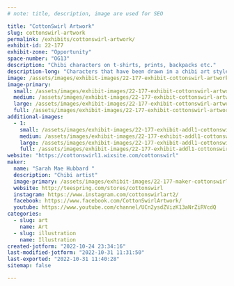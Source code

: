 ```yaml
---
# note: title, description, image are used for SEO

title: "CottonSwirl Artwork"
slug: cottonswirl-artwork
permalink: /exhibits/cottonswirl-artwork/
exhibit-id: 22-177
exhibit-zone: "Opportunity"
space-number: "OG13"
description: "Chibi characters on t-shirts, prints, backpacks etc."
description-long: "Characters that have been drawn in a chibi art style, then put on various items."
image: /assets/images/exhibit-images/22-177-exhibit-cottonswirl-artwork-20211113-104920-large.jpg
image-primary: 
  small: /assets/images/exhibit-images/22-177-exhibit-cottonswirl-artwork-20211113-104920-small.jpg
  medium: /assets/images/exhibit-images/22-177-exhibit-cottonswirl-artwork-20211113-104920-medium.jpg
  large: /assets/images/exhibit-images/22-177-exhibit-cottonswirl-artwork-20211113-104920-large.jpg
  full: /assets/images/exhibit-images/22-177-exhibit-cottonswirl-artwork-20211113-104920-full.jpg
additional-images: 
  - 1:
    small: /assets/images/exhibit-images/22-177-exhibit-addl1-cottonswirl-artwork-20220122-102941-small.jpg
    medium: /assets/images/exhibit-images/22-177-exhibit-addl1-cottonswirl-artwork-20220122-102941-medium.jpg
    large: /assets/images/exhibit-images/22-177-exhibit-addl1-cottonswirl-artwork-20220122-102941-large.jpg
    full: /assets/images/exhibit-images/22-177-exhibit-addl1-cottonswirl-artwork-20220122-102941-full.jpg
website: "https://cottonswirl1.wixsite.com/cottonswirl"
maker: 
  name: "Sarah Mae Hubbard "
  description: "Chibi artist"
  image-primary: /assets/images/exhibit-images/22-177-maker-cottonswirl-artwork-20211114-134659-medium.jpg
  website: http://teespring.com/stores/cottonswirl
  instagram: https://www.instagram.com/cottonswirlart2/
  facebook: https://www.facebook.com/CottonSwirlArtwork/
  youtube: https://www.youtube.com/channel/UCn2ysdZVizK13aNrZiRVcdQ 
categories: 
  - slug: art
    name: Art
  - slug: illustration
    name: Illustration
created-jotform: "2022-10-24 23:34:16"
last-modified-jotform: "2022-10-31 11:31:50"
last-exported: "2022-10-31 11:40:28"
sitemap: false

---
```

